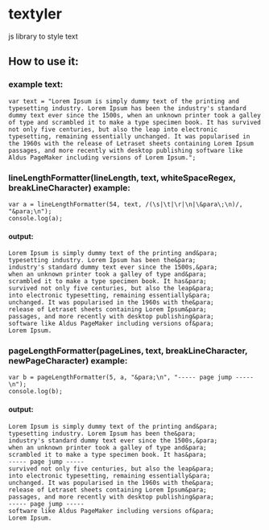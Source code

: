 # textyler
js library to style text

## How to use it:

### example text:
~~~
var text = "Lorem Ipsum is simply dummy text of the printing and typesetting industry. Lorem Ipsum has been the industry's standard dummy text ever since the 1500s, when an unknown printer took a galley of type and scrambled it to make a type specimen book. It has survived not only five centuries, but also the leap into electronic typesetting, remaining essentially unchanged. It was popularised in the 1960s with the release of Letraset sheets containing Lorem Ipsum passages, and more recently with desktop publishing software like Aldus PageMaker including versions of Lorem Ipsum.";
~~~
### lineLengthFormatter(lineLength, text, whiteSpaceRegex, breakLineCharacter) example:

    var a = lineLengthFormatter(54, text, /(\s|\t|\r|\n|\&para\;\n)/, "&para;\n");
    console.log(a);
    
#### output:
~~~    
Lorem Ipsum is simply dummy text of the printing and&para;
typesetting industry. Lorem Ipsum has been the&para;
industry's standard dummy text ever since the 1500s,&para;
when an unknown printer took a galley of type and&para;
scrambled it to make a type specimen book. It has&para;
survived not only five centuries, but also the leap&para;
into electronic typesetting, remaining essentially&para;
unchanged. It was popularised in the 1960s with the&para;
release of Letraset sheets containing Lorem Ipsum&para;
passages, and more recently with desktop publishing&para;
software like Aldus PageMaker including versions of&para;
Lorem Ipsum.
~~~

### pageLengthFormatter(pageLines, text, breakLineCharacter, newPageCharacter) example:

    var b = pageLengthFormatter(5, a, "&para;\n", "----- page jump -----\n");
    console.log(b);
    
#### output:
~~~
Lorem Ipsum is simply dummy text of the printing and&para;
typesetting industry. Lorem Ipsum has been the&para;
industry's standard dummy text ever since the 1500s,&para;
when an unknown printer took a galley of type and&para;
scrambled it to make a type specimen book. It has&para;
----- page jump -----
survived not only five centuries, but also the leap&para;
into electronic typesetting, remaining essentially&para;
unchanged. It was popularised in the 1960s with the&para;
release of Letraset sheets containing Lorem Ipsum&para;
passages, and more recently with desktop publishing&para;
----- page jump -----
software like Aldus PageMaker including versions of&para;
Lorem Ipsum.
~~~

